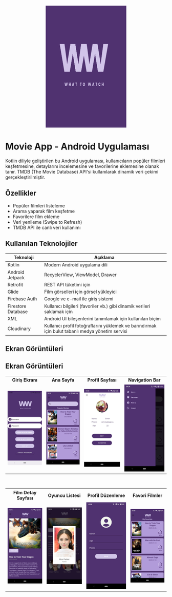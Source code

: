 <p align="center">
  <img src="screenshots/logo_mor.png" alt="Movie App Banner" width="50%" height="380"/>
</p>



# Movie App - Android Uygulaması

Kotlin diliyle geliştirilen bu Android uygulaması, kullanıcıların popüler filmleri keşfetmesine, detaylarını incelemesine ve favorilerine eklemesine olanak tanır. TMDB (The Movie Database) API'si kullanılarak dinamik veri çekimi gerçekleştirilmiştir.

## Özellikler
- Popüler filmleri listeleme
- Arama yaparak film keşfetme
- Favorilere film ekleme
- Veri yenileme (Swipe to Refresh)
- TMDB API ile canlı veri kullanımı


## Kullanılan Teknolojiler

| Teknoloji        | Açıklama                          |
|------------------|-----------------------------------|
| Kotlin           | Modern Android uygulama dili      |
| Android Jetpack  | RecyclerView, ViewModel, Drawer   |
| Retrofit         | REST API tüketimi için            |
| Glide            | Film görselleri için görsel yükleyici |
| Firebase Auth    | Google ve e-mail ile giriş sistemi |
| Firestore Database | 	Kullanıcı bilgileri (favoriler vb.) gibi dinamik verileri saklamak için |
| XML              | Android UI bileşenlerini tanımlamak için kullanılan biçim |
| Cloudinary       | 	Kullanıcı profil fotoğraflarını yüklemek ve barındırmak için bulut tabanlı medya yönetim servisi|



## Ekran Görüntüleri

<h2>Ekran Görüntüleri</h2>

<table>
  <tr>
    <th>Giriş Ekranı</th>
    <th>Ana Sayfa</th>
    <th>Profil Sayfası</th>
    <th>Navigation Bar</th>
  </tr>
  <tr>
    <td><img src="screenshots/login.jpeg" width="200"/></td>
    <td><img src="screenshots/home.jpeg" width="200"/></td>
    <td><img src="screenshots/profile.jpeg" width="200"/></td>
    <td><img src="screenshots/navbar.jpeg" width="200"/></td>
  </tr>
</table>

<br/>

<table>
  <tr>
    <th>Film Detay Sayfası</th>
    <th>Oyuncu Listesi</th>
    <th>Profil Düzenleme</th>
    <th>Favori Filmler</th>
  </tr>
  <tr>
    <td><img src="screenshots/filmdetail.jpeg" width="200"/></td>
    <td><img src="screenshots/cast.jpeg" width="200"/></td>
    <td><img src="screenshots/editprofile.jpeg" width="200"/></td>
    <td><img src="screenshots/favorites.jpeg" width="200"/></td>
  </tr>
</table>




